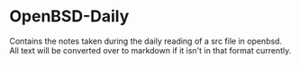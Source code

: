 OpenBSD-Daily
=============
Contains the notes taken during the daily reading of a src file in openbsd. All text will be converted over to markdown if it isn't in that format currently. 
